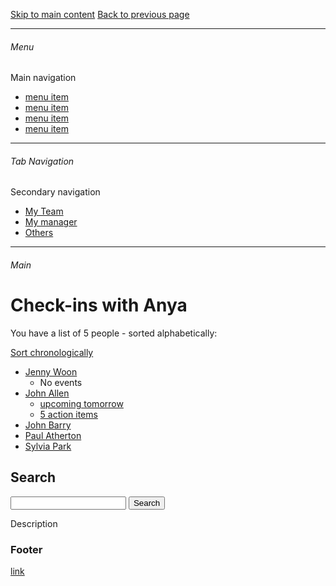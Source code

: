 [Skip to main content](#Main)
[Back to previous page](#)

---

###### Menu
Main navigation
- [menu item](#)
- [menu item](#)
- [menu item](#)
- [menu item](#)

---

###### Tab Navigation
Secondary navigation
- [My Team](#)
- [My manager](#)
- [Others](#)

---

<a name="Main"></a>
###### Main 

# Check-ins with Anya

You have a list of 5 people - sorted alphabetically:

[Sort chronologically](#)

- [Jenny Woon](#)
    - No events 
- [John Allen](#)
    - [upcoming tomorrow](#)
    - [5 action items](#) 
- [John Barry](#)
- [Paul Atherton](#)
- [Sylvia Park](#)


## Search

<form role="search" href="https://google.com">
  <input type="search" aria-label="search text" size="20">
  <input type="submit" value="Search">
</form>

Description

### Footer

[link](#)
